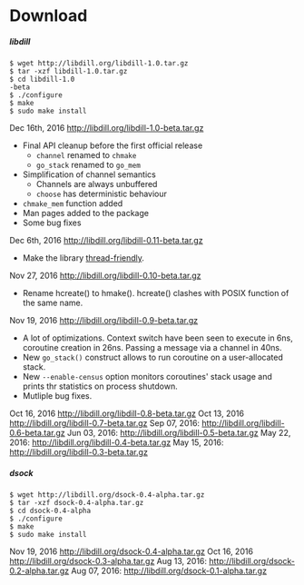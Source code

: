 
# Download

##### libdill

```
$ wget http://libdill.org/libdill-1.0.tar.gz
$ tar -xzf libdill-1.0.tar.gz 
$ cd libdill-1.0
-beta
$ ./configure
$ make
$ sudo make install
```

Dec 16th, 2016 <http://libdill.org/libdill-1.0-beta.tar.gz>

* Final API cleanup before the first official release
  * `channel` renamed to `chmake`
  * `go_stack` renamed to `go_mem`
* Simplification of channel semantics
  * Channels are always unbuffered
  * `choose` has deterministic behaviour
* `chmake_mem` function added
* Man pages added to the package
* Some bug fixes

Dec 6th, 2016 <http://libdill.org/libdill-0.11-beta.tar.gz>

* Make the library [thread-friendly](threads.html).

Nov 27, 2016 <http://libdill.org/libdill-0.10-beta.tar.gz>

* Rename hcreate() to hmake(). hcreate() clashes with POSIX function of the same name.

Nov 19, 2016 <http://libdill.org/libdill-0.9-beta.tar.gz>

* A lot of optimizations. Context switch have been seen to execute in 6ns, coroutine creation in 26ns. Passing a message via a channel in 40ns.
* New `go_stack()` construct allows to run coroutine on a user-allocated stack. 
* New `--enable-census` option monitors coroutines' stack usage and prints thr statistics on process shutdown.
* Mutliple bug fixes.

Oct 16, 2016 <http://libdill.org/libdill-0.8-beta.tar.gz>
Oct 13, 2016 <http://libdill.org/libdill-0.7-beta.tar.gz>
Sep 07, 2016: <http://libdill.org/libdill-0.6-beta.tar.gz>
Jun 03, 2016: <http://libdill.org/libdill-0.5-beta.tar.gz>
May 22, 2016: <http://libdill.org/libdill-0.4-beta.tar.gz>
May 15, 2016: <http://libdill.org/libdill-0.3-beta.tar.gz>

##### dsock 

```
$ wget http://libdill.org/dsock-0.4-alpha.tar.gz
$ tar -xzf dsock-0.4-alpha.tar.gz 
$ cd dsock-0.4-alpha
$ ./configure
$ make
$ sudo make install
```

Nov 19, 2016  <http://libdill.org/dsock-0.4-alpha.tar.gz>
Oct 16, 2016  <http://libdill.org/dsock-0.3-alpha.tar.gz>
Aug 13, 2016: <http://libdill.org/dsock-0.2-alpha.tar.gz>
Aug 07, 2016: <http://libdill.org/dsock-0.1-alpha.tar.gz>

